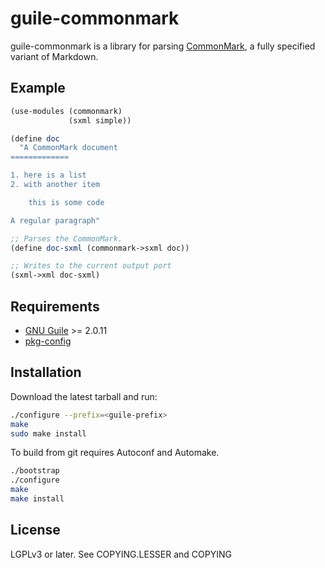 guile-commonmark
================
guile-commonmark is a library for parsing [CommonMark](http://commonmark.org/),
a fully specified variant of Markdown.


Example
-------
```scheme
(use-modules (commonmark)
             (sxml simple))

(define doc
  "A CommonMark document
=============

1. here is a list
2. with another item

    this is some code

A regular paragraph"

;; Parses the CommonMark.
(define doc-sxml (commonmark->sxml doc))

;; Writes to the current output port
(sxml->xml doc-sxml)
```

Requirements
------------

 - [GNU Guile](https://www.gnu.org/software/guile/) >= 2.0.11
 - [pkg-config](http://www.freedesktop.org/wiki/Software/pkg-config)

Installation
------------

Download the latest tarball and run:
```sh
./configure --prefix=<guile-prefix>
make
sudo make install
```

To build from git requires Autoconf and Automake.
```sh
./bootstrap
./configure
make
make install
```

License
-------
LGPLv3 or later. See COPYING.LESSER and COPYING
